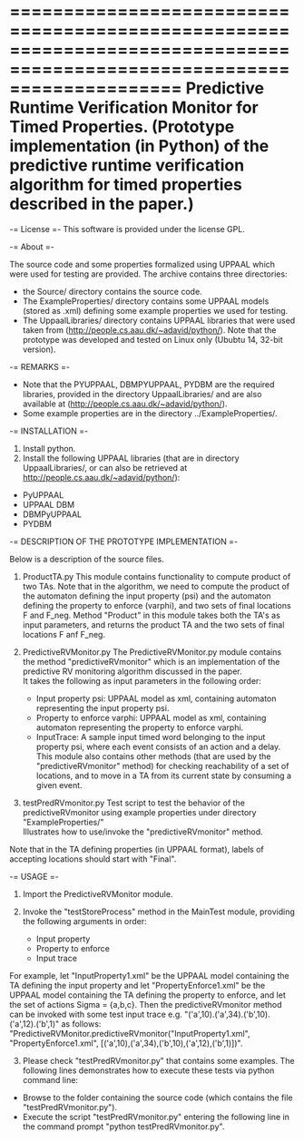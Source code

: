 ========================================================================================================================
Predictive Runtime Verification Monitor for Timed Properties.
(Prototype implementation (in Python) of the predictive runtime verification algorithm for timed properties described in the paper.) 
========================================================================================================================
-= License =-
This software is provided under the license GPL.

-= About =-

The source code and some properties formalized using UPPAAL which were used for testing are provided. 
The archive contains three directories:
- the  Source/ directory contains the source code. 
- The ExampleProperties/ directory contains some UPPAAL models (stored as .xml) defining some example properties we used for testing. 
- The UppaalLibraries/ directory contains UPPAAL libraries that were used taken from  (http://people.cs.aau.dk/~adavid/python/).
Note that the prototype was developed and tested on Linux only (Ububtu 14, 32-bit version). 

-= REMARKS =-

- Note that the PYUPPAAL, DBMPYUPPAAL, PYDBM are the required libraries, provided in the directory UppaalLibraries/ and are also available at 
 (http://people.cs.aau.dk/~adavid/python/).
- Some example properties are in the directory ../ExampleProperties/.

-= INSTALLATION =-

1. Install python.
2. Install the following UPPAAL libraries (that are in directory UppaalLibraries/, or can also be retrieved at http://people.cs.aau.dk/~adavid/python/):
- PyUPPAAL
- UPPAAL DBM
- DBMPyUPPAAL
- PYDBM

-= DESCRIPTION OF THE PROTOTYPE IMPLEMENTATION =-

Below is a description of the source files.

1. ProductTA.py
   This module contains functionality to compute product of two TAs. Note that in the algorithm, we need to compute the product of the automaton defining the input property (psi) and the 
   automaton defining the property to enforce (varphi), and two sets of final locations F and F_neg. Method "Product" in this module takes both the TA's as input parameters, 
   and returns the product TA and the two sets of final locations F anf F_neg.      
   
2. PredictiveRVMonitor.py
   The PredictiveRVMonitor.py module contains the method "predictiveRVmonitor" which is an implementation of the predictive RV monitoring algorithm discussed in the paper.  
   It takes the following as input parameters in the following order:
	- Input property psi: UPPAAL model as xml, containing automaton representing the input property psi.
    - Property to enforce varphi: UPPAAL model as xml, containing automaton representing the property to enforce varphi.
    - InputTrace: A sample input timed word belonging to the input property psi, where each event consists of an action and a delay. 
This module also contains other methods (that are used by the "predictiveRVmonitor" method) for checking reachability of a set of locations, and to move in a TA from its current state by consuming a given event.   	

3. testPredRVmonitor.py
   Test script to test the behavior of the predictiveRVmonitor using example properties under directory "ExampleProperties/"  
   Illustrates how to use/invoke the "predictiveRVmonitor" method. 

Note that in the TA defining properties (in UPPAAL format), labels of accepting locations should start with "Final". 	


-= USAGE =-

1. Import the PredictiveRVMonitor module.

2. Invoke the "testStoreProcess" method in the MainTest module, providing the following arguments in order:
   - Input property 
   - Property to enforce
   - Input trace
   
 For example, let "InputProperty1.xml" be the UPPAAL model containing the TA defining the input property and let "PropertyEnforce1.xml" be the UPPAAL model containing the TA defining the property to enforce, 
 and let the set of actions Sigma = {a,b,c}. 
 Then the predictiveRVmonitor method can be invoked with some test input trace e.g. "('a',10).('a',34).('b',10).('a',12).('b',1)" as follows: 
 "PredictiveRVMonitor.predictiveRVmonitor("InputProperty1.xml", "PropertyEnforce1.xml", [('a',10),('a',34),('b',10),('a',12),('b',1)])".  
 
 3. Please check "testPredRVmonitor.py" that contains some examples. The following lines demonstrates how to execute these tests via python command line:

 - Browse to the folder containing the source code (which contains the file "testPredRVmonitor.py").
 - Execute the script "testPredRVmonitor.py" entering the following line in the command prompt "python testPredRVmonitor.py". 


